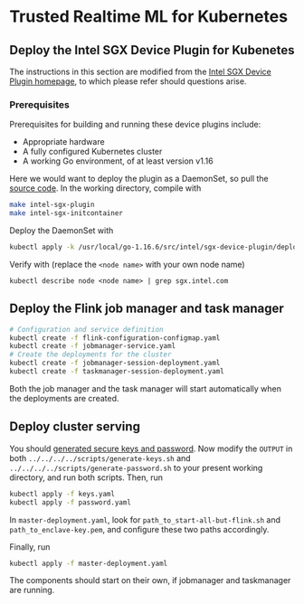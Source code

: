 # Trusted Realtime ML for Kubernetes

## Deploy the Intel SGX Device Plugin for Kubenetes

The instructions in this section are modified from the [Intel SGX Device Plugin homepage][intelSGX], to which please refer should questions arise.

### Prerequisites
Prerequisites for building and running these device plugins include:
- Appropriate hardware
- A fully configured Kubernetes cluster
- A working Go environment, of at least version v1.16

Here we would want to deploy the plugin as a DaemonSet, so pull the [source code][pluginCode]. In the working directory, compile with 
``` bash
make intel-sgx-plugin
make intel-sgx-initcontainer
```
Deploy the DaemonSet with
```bash
kubectl apply -k /usr/local/go-1.16.6/src/intel/sgx-device-plugin/deployments/sgx_plugin/overlays/epc-register/
```
Verify with (replace the `<node name>` with your own node name)
```
kubectl describe node <node name> | grep sgx.intel.com
```

## Deploy the Flink job manager and task manager

```bash
# Configuration and service definition
kubectl create -f flink-configuration-configmap.yaml
kubectl create -f jobmanager-service.yaml
# Create the deployments for the cluster
kubectl create -f jobmanager-session-deployment.yaml
kubectl create -f taskmanager-session-deployment.yaml
```

Both the job manager and the task manager will start automatically when the deployments are created.

## Deploy cluster serving

You should [generated secure keys and password][keysNpassword]. Now modify the `OUTPUT` in both `../../../../scripts/generate-keys.sh` and `../../../../scripts/generate-password.sh` to your present working directory, and run both scripts. Then, run
``` bash
kubectl apply -f keys.yaml
kubectl apply -f password.yaml
```
In `master-deployment.yaml`, look for `path_to_start-all-but-flink.sh` and `path_to_enclave-key.pem`, and configure these two paths accordingly. 

Finally, run 
```bash
kubectl apply -f master-deployment.yaml
```
The components should start on their own, if jobmanager and taskmanager are running.

[intelSGX]: https://intel.github.io/intel-device-plugins-for-kubernetes/cmd/sgx_plugin/README.html
[pluginCode]: https://github.com/intel/intel-device-plugins-for-kubernetes
[keysNpassword]: https://github.com/intel-analytics/analytics-zoo/tree/master/ppml/trusted-realtime-ml/scala/docker-graphene#prepare-the-keys
